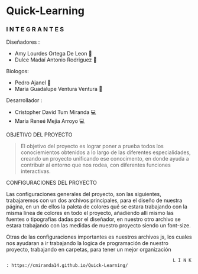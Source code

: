 # Quick-Learning

### I N T E G R A N T E S

                    
Diseñadores :

- Amy Lourdes Ortega De Leon 🎨
- Dulce Madaí Antonio Rodriguez  🎨

Biologos:

-  Pedro Ajanel 🍃
- Maria Guadalupe Ventura Ventura 🍃

Desarrollador : 

- Cristopher David Tum Miranda 💻
- Maria Reneé Mejia Arroyo 💻



 OBJETIVO DEL PROYECTO 

> El objetivo del proyecto es lograr poner a prueba todos los conociemientos obtenidos a lo largo de las diferentes especialidades,  creando un proyecto unificando ese conocimento, en donde ayuda a contribuir al entorno que nos rodea, con diferentes funciones interactivas.


 CONFIGURACIONES DEL PROYECTO
 
 Las configuraciones generales del proyecto, son las siguientes, trabajaremos con un dos archivos principales, para el diseño de nuestra página, en un de ellos la paleta de colores qué se estara trabajando con la misma linea de colores en todo el proyecto, añadiendo alli mismo las fuentes o tipografias dadas por el diseñador, en nuestro otro archivo se estara trabajando con las medidas de nuestro proyecto siendo un font-size.

Otras de las configuraciones importantes es nuestros archivos js, los cuales nos ayudaran a ir trabajando la logica de programación de nuestro proyecto, trabajando en carpetas, para tener un mejor organización
 
 
 
 
 
                                                                   L I N K : https://cmiranda14.github.io/Quick-Learning/
